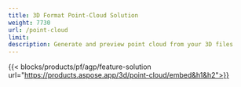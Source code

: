 ```yaml
---
title: 3D Format Point-Cloud Solution 
weight: 7730
url: /point-cloud
limit: 
description: Generate and preview point cloud from your 3D files
---
```


{{< blocks/products/pf/agp/feature-solution url="https://products.aspose.app/3d/point-cloud/embed&h1&h2">}} 